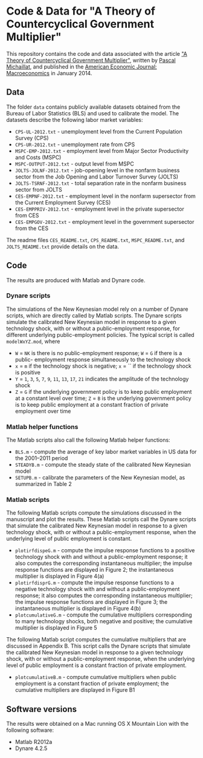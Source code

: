 # Code & Data for "A Theory of Countercyclical Government Multiplier"

This repository contains the code and data associated with the article ["A Theory of Countercyclical Government Multiplier"](https://www.pascalmichaillat.org/2.html), written by [Pascal Michaillat](https://www.pascalmichaillat.org), and published in the [American Economic Journal: Macroeconomics](https://doi.org/10.1257/mac.6.1.190) in January 2014.

## Data

The folder `data` contains publicly available datasets obtained from the Bureau of Labor Statistics (BLS) and used to calibrate the model. The datasets describe the following labor market variables:

* `CPS-UL-2012.txt` - unemployment level from the Current Population Survey (CPS)
* `CPS-UR-2012.txt` - unemployment rate from CPS
* `MSPC-EMP-2012.txt` - employment level from Major Sector Productivity and
Costs (MSPC)
* `MSPC-OUTPUT-2012.txt` - output level from MSPC
* `JOLTS-JOLNF-2012.txt` - job-opening level in the nonfarm business sector from
the Job Opening and Labor Turnover Survey (JOLTS)
* `JOLTS-TSRNF-2012.txt` - total separation rate in the nonfarm business sector
from JOLTS
* `CES-EMPNF-2012.txt` - employment level in the nonfarm supersector from the
Current Employment Survey (CES)
* `CES-EMPPRIV-2012.txt` - employment level in the private supersector from
CES
* `CES-EMPGOV-2012.txt` - employment level in the government supersector
from the CES

The readme files `CES_README.txt`, `CPS_README.txt`, `MSPC_README.txt`, and `JOLTS_README.txt` provide details on the data.

## Code

The results are produced with Matlab and Dynare code.

### Dynare scripts

The simulations of the New Keynesian model rely on a number of Dynare scripts, which are directly called by Matlab scripts. The Dynare scripts simulate the calibrated New Keynesian model in response to a given technology shock, with or without a public-employment response, for different underlying public-employment policies. The typical script is called `modelWxYZ.mod`, where

* `W` = `NK` is there is no public-employment response; `W` = `G` if there is a public- employment response simultaneously to the technology shock
* `x` = `m` if the technology shock is negative; `x` = `` if the technology shock is positive
* `Y` = `1`, `3`, `5`, `7`, `9`, `11`, `13`, `17`, `21` indicates the amplitude of the technology shock
* `Z` = `G` if the underlying government policy is to keep public employment at a
constant level over time; `Z` = `B` is the underlying government policy is to keep
public employment at a constant fraction of private employment over time

### Matlab helper functions

The Matlab scripts also call the following Matlab helper functions:

* `BLS.m` - compute the average of key labor market variables in US data for the 2001–2011 period
* `STEADYB.m` - compute the steady state of the calibrated New Keynesian model
* `SETUPB.m` - calibrate the parameters of the New Keynesian model, as summarized in Table 2

### Matlab scripts

The following Matlab scripts compute the simulations discussed in the manuscript and plot the results. These Matlab scripts call the Dynare scripts that simulate the calibrated New Keynesian model in response to a given technology shock, with or without a public-employment response, when the underlying level of public employment is constant.

* `plotirfdispeG.m` - compute the impulse response functions to a positive technology shock with and without a public-employment response; it also computes the corresponding instantaneous multiplier; the impulse response functions are displayed in Figure 2; the instantaneous multiplier is displayed in Figure 4(a)
* `plotirfdisprG.m` - compute the impulse response functions to a negative technology shock with and without a public-employment response; it also computes the corresponding instantaneous multiplier; the impulse response functions are displayed in Figure 3; the instantaneous multiplier is displayed in Figure 4(b)
* `plotcumulativeG.m` - compute the cumulative multipliers corresponding to many technology shocks, both negative and positive; the cumulative multiplier is displayed in Figure 5


The following Matlab script computes the cumulative multipliers that are discussed in Appendix B. This script calls the Dynare scripts that simulate the calibrated New Keynesian model in response to a given technology shock, with or without a public-employment response, when the underlying level of public employment is a constant fraction of private employment. 

* `plotcumulativeB.m` -  compute cumulative multipliers when public employment is a constant fraction of private employment; the cumulative multipliers are displayed in Figure B1

## Software versions

The results were obtained on a Mac running OS X Mountain Lion with the following software:

* Matlab R2012a
* Dynare 4.2.5
